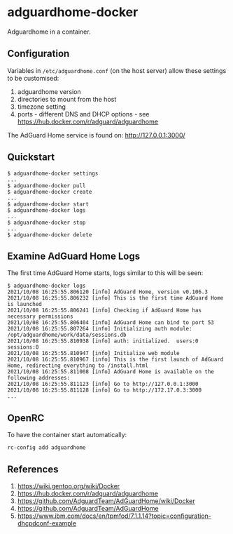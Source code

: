 # adguardhome-docker

Adguardhome in a container.

## Configuration

Variables in `/etc/adguardhome.conf` (on the host server) allow these settings to be customised:

1. adguardhome version
2. directories to mount from the host
3. timezone setting
4. ports - different DNS and DHCP options - see https://hub.docker.com/r/adguard/adguardhome

The AdGuard Home service is found on: http://127.0.0.1:3000/

## Quickstart

```
$ adguardhome-docker settings
...
$ adguardhome-docker pull
$ adguardhome-docker create
...
$ adguardhome-docker start
$ adguardhome-docker logs
...
$ adguardhome-docker stop
...
$ adguardhome-docker delete
```

## Examine AdGuard Home Logs

The first time AdGuard Home starts, logs similar to this will be seen:

```
$ adguardhome-docker logs
2021/10/08 16:25:55.806120 [info] AdGuard Home, version v0.106.3
2021/10/08 16:25:55.806232 [info] This is the first time AdGuard Home is launched
2021/10/08 16:25:55.806241 [info] Checking if AdGuard Home has necessary permissions
2021/10/08 16:25:55.806404 [info] AdGuard Home can bind to port 53
2021/10/08 16:25:55.807264 [info] Initializing auth module: /opt/adguardhome/work/data/sessions.db
2021/10/08 16:25:55.810938 [info] auth: initialized.  users:0  sessions:0
2021/10/08 16:25:55.810947 [info] Initialize web module
2021/10/08 16:25:55.810967 [info] This is the first launch of AdGuard Home, redirecting everything to /install.html 
2021/10/08 16:25:55.811008 [info] AdGuard Home is available on the following addresses:
2021/10/08 16:25:55.811123 [info] Go to http://127.0.0.1:3000
2021/10/08 16:25:55.811128 [info] Go to http://172.17.0.3:3000
...
```

## OpenRC

To have the container start automatically:

```
rc-config add adguardhome
```

## References

1. https://wiki.gentoo.org/wiki/Docker
2. https://hub.docker.com/r/adguard/adguardhome
3. https://github.com/AdguardTeam/AdGuardHome/wiki/Docker
4. https://github.com/AdguardTeam/AdGuardHome
5. https://www.ibm.com/docs/en/tpmfod/7.1.1.14?topic=configuration-dhcpdconf-example
